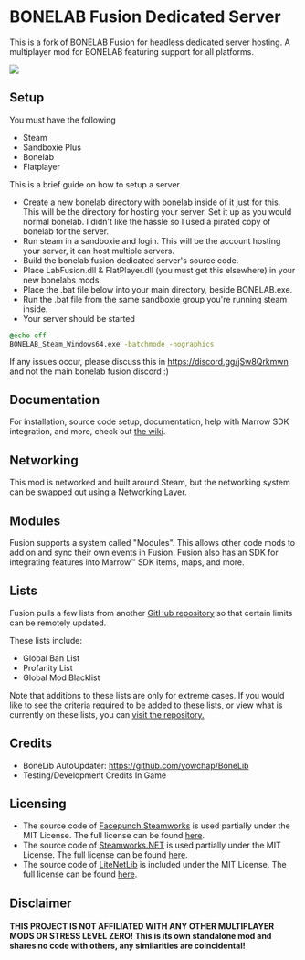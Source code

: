 # BONELAB Fusion Dedicated Server
This is a fork of BONELAB Fusion for headless dedicated server hosting.
A multiplayer mod for BONELAB featuring support for all platforms.

![](https://i.imgur.com/1ZpMfei.png)

## Setup
You must have the following
- Steam
- Sandboxie Plus
- Bonelab
- Flatplayer

This is a brief guide on how to setup a server.
- Create a new bonelab directory with bonelab inside of it just for this. This will be the directory for hosting your server. Set it up as you would normal bonelab. I didn't like the hassle so I used a pirated copy of bonelab for the server.
- Run steam in a sandboxie and login. This will be the account hosting your server, it can host multiple servers.
- Build the bonelab fusion dedicated server's source code.
- Place LabFusion.dll & FlatPlayer.dll (you must get this elsewhere) in your new bonelabs mods.
- Place the .bat file below into your main directory, beside BONELAB.exe.
- Run the .bat file from the same sandboxie group you're running steam inside.
- Your server should be started

```bat
@echo off
BONELAB_Steam_Windows64.exe -batchmode -nographics
```

If any issues occur, please discuss this in https://discord.gg/jSw8Qrkmwn and not the main bonelab fusion discord :)

## Documentation
For installation, source code setup, documentation, help with Marrow SDK integration, and more, check out [the wiki](https://github.com/Lakatrazz/BONELAB-Fusion/wiki).

## Networking
This mod is networked and built around Steam, but the networking system can be swapped out using a Networking Layer.

## Modules
Fusion supports a system called "Modules". This allows other code mods to add on and sync their own events in Fusion.
Fusion also has an SDK for integrating features into Marrow™ SDK items, maps, and more.

## Lists
Fusion pulls a few lists from another [GitHub repository](https://github.com/Lakatrazz/Fusion-Lists/) so that certain limits can be remotely updated.

These lists include:
- Global Ban List
- Profanity List
- Global Mod Blacklist

Note that additions to these lists are only for extreme cases. If you would like to see the criteria required to be added to these lists, or view what is currently on these
lists, you can [visit the repository.](https://github.com/Lakatrazz/Fusion-Lists/)

## Credits
- BoneLib AutoUpdater: https://github.com/yowchap/BoneLib
- Testing/Development Credits In Game

## Licensing
- The source code of [Facepunch.Steamworks](https://github.com/Facepunch/Facepunch.Steamworks) is used partially under the MIT License. The full license can be found [here](https://github.com/Facepunch/Facepunch.Steamworks/blob/master/LICENSE).
- The source code of [Steamworks.NET](https://github.com/rlabrecque/Steamworks.NET) is used partially under the MIT License. The full license can be found [here](https://github.com/rlabrecque/Steamworks.NET/blob/master/LICENSE.txt).
- The source code of [LiteNetLib](https://github.com/RevenantX/LiteNetLib) is included under the MIT License. The full license can be found [here](https://github.com/RevenantX/LiteNetLib/blob/master/LICENSE.txt).

## Disclaimer

#### THIS PROJECT IS NOT AFFILIATED WITH ANY OTHER MULTIPLAYER MODS OR STRESS LEVEL ZERO! This is its own standalone mod and shares no code with others, any similarities are coincidental!
